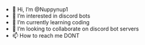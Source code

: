 - 👋 Hi, I’m @Nuppynup1
- 👀 I’m interested in discord bots
- 🌱 I’m currently learning coding
- 💞️ I’m looking to collaborate on discord bot servers
- 📫 How to reach me DONT

<!---
Nuppynup1/Nuppynup1 is a ✨ special ✨ repository because its `README.md` (this file) appears on your GitHub profile.
You can click the Preview link to take a look at your changes.
--->
